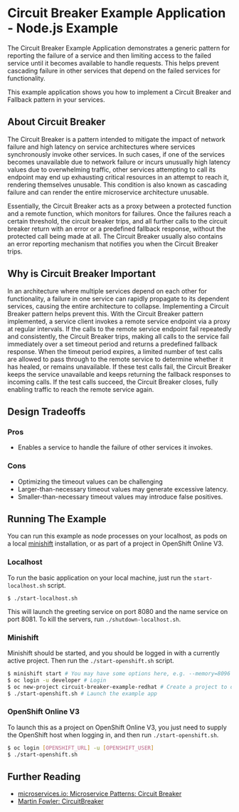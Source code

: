 # Circuit Breaker Example Application - Node.js Example

The Circuit Breaker Example Application demonstrates a generic pattern for reporting the
failure of a service and then limiting access to the failed service until it
becomes available to handle requests. This helps prevent cascading failure in
other services that depend on the failed services for functionality.

This example application shows you how to implement a Circuit Breaker and Fallback pattern
in your services.

## About Circuit Breaker

The Circuit Breaker is a pattern intended to mitigate the impact of network
failure and high latency on service architectures where services synchronously
invoke other services. In such cases, if one of the services becomes
unavailable due to network failure or incurs unusually high latency values due
to overwhelming traffic, other services attempting to call its endpoint may
end up exhausting critical resources in an attempt to reach it, rendering
themselves unusable. This condition is also known as cascading failure and can
render the entire microservice architecture unusable.

Essentially, the Circuit Breaker acts as a proxy between a protected function
and a remote function, which monitors for failures. Once the failures reach a
certain threshold, the circuit breaker trips, and all further calls to the
circuit breaker return with an error or a predefined fallback response,
without the protected call being made at all. The Circuit Breaker usually also
contains an error reporting mechanism that notifies you when the Circuit
Breaker trips.

## Why is Circuit Breaker Important

In an architecture where multiple services depend on each other for
functionality, a failure in one service can rapidly propagate to its dependent
services, causing the entire architecture to collapse. Implementing a Circuit
Breaker pattern helps prevent this. With the Circuit Breaker pattern
implemented, a service client invokes a remote service endpoint via a proxy at
regular intervals. If the calls to the remote service endpoint fail repeatedly
and consistently, the Circuit Breaker trips, making all calls to the service
fail immediately over a set timeout period and returns a predefined fallback
response. When the timeout period expires, a limited number of test calls are
allowed to pass through to the remote service to determine whether it has
healed, or remains unavailable. If these test calls fail, the Circuit Breaker
keeps the service unavailable and keeps returning the fallback responses to
incoming calls. If the test calls succeed, the Circuit Breaker closes, fully
enabling traffic to reach the remote service again.

## Design Tradeoffs

### Pros
* Enables a service to handle the failure of other services it invokes.

### Cons
* Optimizing the timeout values can be challenging
* Larger-than-necessary timeout values may generate excessive latency.
* Smaller-than-necessary timeout values may introduce false positives.

## Running The Example

You can run this example as node processes on your localhost, as pods on a local
[minishift](https://github.com/minishift/minishift/releases) installation, or
as part of a project in OpenShift Online V3.

### Localhost

To run the basic application on your local machine, just run the
`start-localhost.sh` script.

```
$ ./start-localhost.sh
```

This will launch the greeting service on port 8080 and the name
service on port 8081. To kill the servers, run `./shutdown-localhost.sh`.

### Minishift

Minishift should be started, and you should be logged in with a currently
active project. Then run the `./start-openshift.sh` script.

```sh
$ minishift start # You may have some options here, e.g. --memory=8096 --vm-driver=virtualbox
$ oc login -u developer # Login
$ oc new-project circuit-breaker-example-redhat # Create a project to deploy to
$ ./start-openshift.sh # Launch the example app
```

### OpenShift Online V3

To launch this as a project on OpenShift Online V3, you just need to supply the
OpenShift host when logging in, and then run `./start-openshift.sh`.

```sh
$ oc login [OPENSHIFT_URL] -u [OPENSHIFT_USER]
$ ./start-openshift.sh
```


## Further Reading
* [microservices.io: Microservice Patterns: Circuit Breaker](http://microservices.io/patterns/reliability/circuit-breaker.html)
* [Martin Fowler: CircuitBreaker](https://martinfowler.com/bliki/CircuitBreaker.html)
